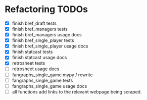 # Refactoring TODOs

- [x] finish bref_draft tests
- [x] finish bref_managers tests
- [x] finish bref_managers usage docs
- [x] finish bref_single_player tests
- [x] finish bref_single_player usage docs
- [x] finish statcast tests
- [x] finish statcast usage docs
- [x] retrosheet tests
- [ ] retrosheet usage docs
- [ ] fangraphs_single_game mypy / rewrite
- [ ] fangraphs_single_game tests
- [ ] fangraphs_single_game usage docs
- [ ] all functions add links to the relevant webpage being scraped.
